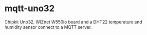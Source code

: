 mqtt-uno32
==========

Chipkit Uno32, WIZnet W550io board and a DHT22 temperature and humidity sensor connect to a MQTT server.
